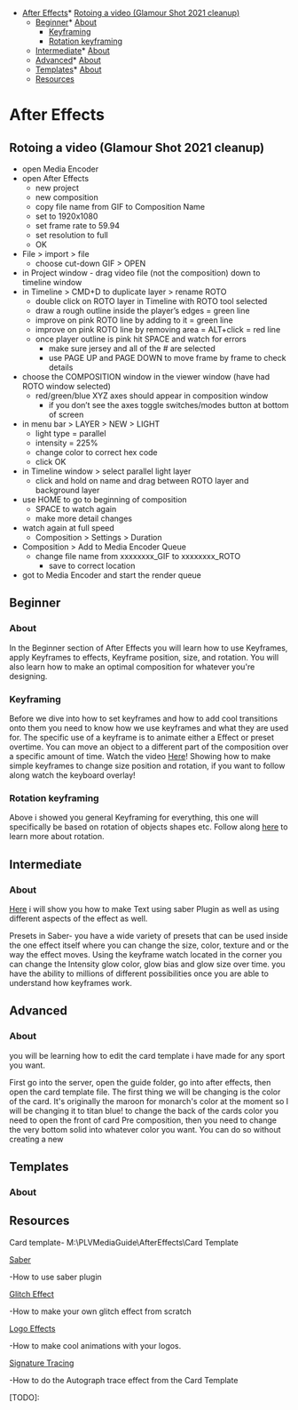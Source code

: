 *   [After Effects](h.deagn8ol99gl)*   [Rotoing a video (Glamour Shot 2021 cleanup)](h.deagn8ol99gl#rotoing-a-video-glamour-shot-2021-cleanup)
    *   [Beginner](h.deagn8ol99gl#beginner)*   [About](h.deagn8ol99gl#about)
        *   [Keyframing](h.deagn8ol99gl#keyframing)
        *   [Rotation keyframing](h.deagn8ol99gl#rotation-keyframing)
    *   [Intermediate](h.deagn8ol99gl#intermediate)*   [About](h.deagn8ol99gl#about)
    *   [Advanced](h.deagn8ol99gl#advanced)*   [About](h.deagn8ol99gl#about)
    *   [Templates](h.deagn8ol99gl#templates)*   [About](h.deagn8ol99gl#about)
    *   [Resources](h.deagn8ol99gl#resources)

After Effects
=============

Rotoing a video (Glamour Shot 2021 cleanup)
-------------------------------------------

*   open Media Encoder
*   open After Effects
    *   new project
    *   new composition
    *   copy file name from GIF to Composition Name
    *   set to 1920x1080
    *   set frame rate to 59.94
    *   set resolution to full
    *   OK
*   File > import > file
    *   choose cut-down GIF > OPEN
*   in Project window - drag video file (not the composition) down to timeline window
*   in Timeline > CMD+D to duplicate layer > rename ROTO
    *   double click on ROTO layer in Timeline with ROTO tool selected
    *   draw a rough outline inside the player’s edges = green line
    *   improve on pink ROTO line by adding to it = green line
    *   improve on pink ROTO line by removing area = ALT+click = red line
    *   once player outline is pink hit SPACE and watch for errors
        *   make sure jersey and all of the # are selected
        *   use PAGE UP and PAGE DOWN to move frame by frame to check details
*   choose the COMPOSITION window in the viewer window (have had ROTO window selected)
    *   red/green/blue XYZ axes should appear in composition window
        *   if you don’t see the axes toggle switches/modes button at bottom of screen
*   in menu bar > LAYER > NEW > LIGHT
    *   light type = parallel
    *   intensity = 225%
    *   change color to correct hex code
    *   click OK
*   in Timeline window > select parallel light layer
    *   click and hold on name and drag between ROTO layer and background layer
*   use HOME to go to beginning of composition
    *   SPACE to watch again
    *   make more detail changes
*   watch again at full speed
    *   Composition > Settings > Duration
*   Composition > Add to Media Encoder Queue
    *   change file name from xxxxxxxx\_GIF to xxxxxxxx\_ROTO
        *   save to correct location
*   got to Media Encoder and start the render queue

Beginner
--------

### About

In the Beginner section of After Effects you will learn how to use Keyframes, apply Keyframes to effects, Keyframe position, size, and rotation. You will also learn how to make an optimal composition for whatever you're designing.

### Keyframing

Before we dive into how to set keyframes and how to add cool transitions onto them you need to know how we use keyframes and what they are used for. The specific use of a keyframe is to animate either a Effect or preset overtime. You can move an object to a different part of the composition over a specific amount of time. Watch the video [Here](https://www.google.com/url?q=https://drive.google.com/file/d/16FxaEFOHqL3FkwYwj78kSPjlF4RKJTjf/view?usp%3Dsharing&sa=D&source=editors&ust=1646863017274385&usg=AOvVaw3I6JuFhdsYDW-srw42wjHH)! Showing how to make simple keyframes to change size position and rotation, if you want to follow along watch the keyboard overlay!

### Rotation keyframing

Above i showed you general Keyframing for everything, this one will specifically be based on rotation of objects shapes etc. Follow along [here](https://www.google.com/url?q=https://drive.google.com/file/d/1N0ZW3AjIYJMnCPE4o-1nEFk68wbwPvAM/view?usp%3Dsharing&sa=D&source=editors&ust=1646863017275376&usg=AOvVaw1IzsA5-w_FxSWeGit0pV1X) to learn more about rotation.

Intermediate
------------

### About

[Here](https://www.google.com/url?q=https://drive.google.com/file/d/12H3kdSekXKsddSTmfBt0R3vQ9IlrQI4z/view?usp%3Dsharing&sa=D&source=editors&ust=1646863017276163&usg=AOvVaw3eNo_88TLwnahpDn12VQQg) i will show you how to make Text using saber Plugin as well as using different aspects of the effect as well.

Presets in Saber- you have a wide variety of presets that can be used inside the one effect itself where you can change the size, color, texture and or the way the effect moves. Using the keyframe watch located in the corner you can change the Intensity glow color, glow bias and glow size over time. you have the ability to millions of different possibilities once you are able to understand how keyframes work.

Advanced
--------

### About

you will be learning how to edit the card template i have made for any sport you want.

First go into the server, open the guide folder, go into after effects, then open the card template file. The first thing we will be changing is the color of the card. It's originally the maroon for monarch's color at the moment so I will be changing it to titan blue! to change the back of the cards color you need to open the front of card Pre composition, then you need to change the very bottom solid into whatever color you want. You can do so without creating a new

Templates
---------

### About

Resources
---------

Card template- M:\\PLVMediaGuide\\AfterEffects\\Card Template

[Saber](https://www.google.com/url?q=https://www.youtube.com/watch?v%3DJ_oT9erINxA&sa=D&source=editors&ust=1646863017278528&usg=AOvVaw3x_0rjmZIKxTbJ1OCzpXYs)

\-How to use saber plugin

[Glitch Effect](https://www.google.com/url?q=https://www.youtube.com/watch?v%3Dg99TD5ZTKEg&sa=D&source=editors&ust=1646863017279090&usg=AOvVaw23CUef1UHh5bZ6jx22KWxA)

\-How to make your own glitch effect from scratch

[Logo Effects](https://www.google.com/url?q=https://www.youtube.com/watch?v%3Dq6TMY76KPX8&sa=D&source=editors&ust=1646863017279582&usg=AOvVaw0Z2OrXQCP_3S6eLF8nxW38)

\-How to make cool animations with your logos.

[Signature Tracing](https://www.google.com/url?q=https://www.youtube.com/watch?v%3DrUyTt2d3MIA&sa=D&source=editors&ust=1646863017280026&usg=AOvVaw2VcHuDsyE6D-RplSskpNXc)

\-How to do the Autograph trace effect from the Card Template

\[TODO\]: